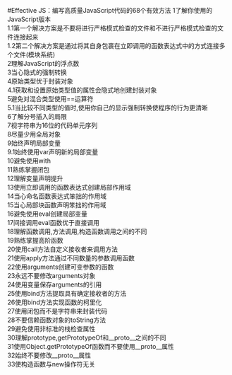 #Effective JS：编写高质量JavaScript代码的68个有效方法
1了解你使用的JavaScript版本<br>
1.1第一个解决方案是不要将进行严格模式检查的文件和不进行严格模式检查的文件连接起来<br>
1.2第二个解决方案是通过将其自身包裹在立即调用的函数表达式中的方式连接多个文件(模块系统)<br>
2理解JavaScript的浮点数<br>
3当心隐式的强制转换<br>
4原始类型优于封装对象<br>
4.1获取和设置原始类型值的属性会隐式地创建封装对象<br>
5避免对混合类型使用==运算符<br>
5.1当比较不同类型的值时,使用你自己的显示强制转换使程序的行为更清晰<br>
6了解分号插入的局限<br>
7视字符串为16位的代码单元序列<br>
8尽量少用全局对象<br>
9始终声明局部变量<br>
9.1始终使用var声明新的局部变量<br>
10避免使用with<br>
11熟练掌握闭包<br>
12理解变量声明提升<br>
13使用立即调用的函数表达式创建局部作用域<br>
14当心命名函数表达式笨拙的作用域<br>
15当心局部块函数声明笨拙的作用域<br>
16避免使用eval创建局部变量<br>
17间接调用eval函数优于直接调用<br>
18理解函数调用,方法调用,构造函数调用之间的不同<br>
19熟练掌握高阶函数<br>
20使用call方法自定义接收者来调用方法<br>
21使用apply方法通过不同数量的参数调用函数<br>
22使用arguments创建可变参数的函数<br>
23永远不要修改arguments对象<br>
24使用变量保存arguments的引用<br>
25使用bind方法提取具有确定接收者的方法<br>
26使用bind方法实现函数的柯里化<br>
27使用闭包而不是字符串来封装代码<br>
28不要信赖函数对象的toString方法<br>
29避免使用非标准的栈检查属性<br>
30理解prototype,getPrototypeOf和__proto__之间的不同<br>
31使用Object.getPrototypeOf函数而不要使用__proto__属性<br>
32始终不要修改__proto__属性<br>
33使构造函数与new操作符无关<br>
